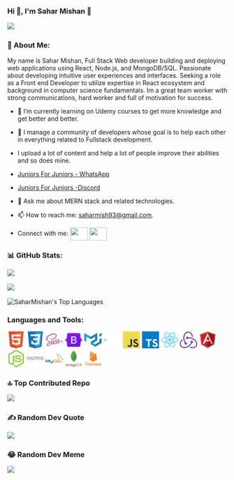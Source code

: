 ### Hi 👋, I'm Sahar Mishan 👋

[![](https://visitcount.itsvg.in/api?id=SaharMishan&icon=0&color=0)](https://visitcount.itsvg.in)


### 💫 About Me:
My name is Sahar Mishan,
Full Stack Web developer building and deploying web applications using React, Node.js, and MongoDB/SQL. Passionate about developing intuitive user experiences and interfaces. Seeking a role as a Front end Developer to utilize expertise in React ecosystem and background in computer science fundamentals. Im a great team
worker with strong communications, hard worker and full of motivation
for success.


- 🌱 I’m currently learning on Udemy courses to get more knowledge and get better and better.
- 👯 I manage a community of developers whose goal is to help each other in everything related to Fullstack development.
-  I upload a lot of content and help a lot of people improve their abilities and so does mine.
-  [Juniors For Juniors - WhatsApp](https://chat.whatsapp.com/F90qsDwPpFl8uP9cciGmwm)
-  [Juniors For Juniors -Discord](https://discord.gg/pKw5Hweb8t)
-  💬 Ask me about MERN stack and related technologies.
- 📫 How to reach me: saharmish93@gmail.com.

- Connect with me: 
<a href="https://www.facebook.com/sahar.mishan" target="blank"><img align="center" src="https://cdn.jsdelivr.net/npm/simple-icons@3.0.1/icons/facebook.svg" alt="" height="30" width="40" /></a>   <a href="https://www.linkedin.com/in/sahar-mishan-083666156/" target="blank"><img align="center" src="https://cdn.jsdelivr.net/npm/simple-icons@3.0.1/icons/linkedin.svg" alt="" height="30" width="40" /></a>


### 📊 GitHub Stats:
![](https://github-readme-stats.vercel.app/api?username=SaharMishan&theme=default&hide_border=false&include_all_commits=false&count_private=false)

![](https://github-readme-streak-stats.herokuapp.com/?user=SaharMishan&theme=default&hide_border=false)

![SaharMishan's Top Languages](https://github-readme-stats.vercel.app/api/top-langs/?username=SaharMishan&theme=default&show_icons=true&hide_border=true&layout=compact)

<h3 align="left">Languages and Tools:</h3>
<p>
  <a href="#"><img src="https://github.com/devicons/devicon/blob/master/icons/html5/html5-original.svg" alt="html5" width="40" height="40"/></a>  <a href="#"><img src="https://github.com/devicons/devicon/blob/master/icons/css3/css3-original.svg" alt="css" width="40" height="40"/></a>  <a href="#"><img src="https://github.com/devicons/devicon/blob/master/icons/sass/sass-original.svg" alt="sass" width="40" height="40"/></a>  <a href="#"><img src="https://github.com/devicons/devicon/blob/master/icons/bootstrap/bootstrap-original.svg" alt="bootstrap" width="40" height="40"/></a>  <a href="#"><img src="https://github.com/devicons/devicon/blob/master/icons/materialui/materialui-original.svg" alt="materialui" width="40" height="40"/></a>  <a href="#"><img src="https://github.com/devicons/devicon/blob/master/icons/tailwindcss/tailwindcss-original-wordmark.svg" alt="tailwindcss" width="40" height="40"/></a>  <a href="#"><img src="https://github.com/devicons/devicon/blob/master/icons/javascript/javascript-original.svg" alt="js" width="40" height="40"/></a>  <a href="#"><img src="https://github.com/devicons/devicon/blob/master/icons/typescript/typescript-original.svg" alt="ts" width="40" height="40"/></a>  <a href="#"><img src="https://github.com/devicons/devicon/blob/master/icons/react/react-original.svg" alt="reactjs" width="40" height="40"/></a>  <a href="#"><img src="https://github.com/devicons/devicon/blob/master/icons/redux/redux-original.svg" alt="reduxtoolkit" width="40" height="40"/></a>  <a href="#"><img src="https://github.com/devicons/devicon/blob/master/icons/angularjs/angularjs-original.svg" alt="angular" width="40" height="40"/></a>  <a href="#"><img src="https://github.com/devicons/devicon/blob/master/icons/nodejs/nodejs-original.svg" alt="nodejs" width="40" height="40"/></a>  <a href="#"><img src="https://github.com/devicons/devicon/blob/master/icons/express/express-original-wordmark.svg" alt="expressjs" width="40" height="40"/></a>  <a href="#"><img src="https://github.com/devicons/devicon/blob/master/icons/mysql/mysql-original-wordmark.svg" alt="mysql" width="40" height="40"/></a>  <a href="#"><img src="https://github.com/devicons/devicon/blob/master/icons/mongodb/mongodb-original-wordmark.svg" alt="mongodb" width="40" height="40"/></a>  <a href="#"><img src="https://github.com/devicons/devicon/blob/master/icons/firebase/firebase-plain-wordmark.svg" alt="firebase" width="40" height="40"/></a>  
</p>

### 🔝 Top Contributed Repo
![](https://github-contributor-stats.vercel.app/api?username=SaharMishan&limit=5&theme=onedark&combine_all_yearly_contributions=true)


### ✍️ Random Dev Quote
![](https://quotes-github-readme.vercel.app/api?type=horizontal&theme=radical)


### 😂 Random Dev Meme
<img src='https://randommeme-five.vercel.app/' style="height: 250px;"/>








